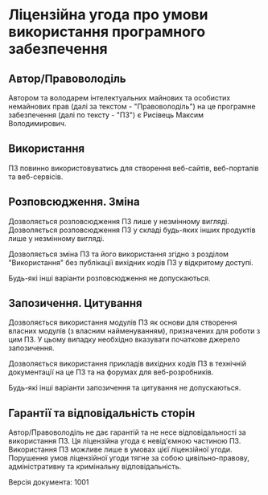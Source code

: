 

Ліцензійна угода про умови використання програмного забезпечення
================================================================


Автор/Правоволоділь
---------------------------------------------------------------------

Автором та володарем інтелектуальних майнових та особистих
немайнових прав (далі за текстом - "Правоволоділь")
на це програмне забезпечення (далі по тексту - "ПЗ")
є Рисівець Максим Володимирович.


Використання
---------------------------------------------------------------------

ПЗ повинно використовуватись для створення веб-сайтів,
веб-порталів та веб-сервісів.


Розповсюдження. Зміна
---------------------------------------------------------------------

Дозволяється розповсюдження ПЗ лише у незмінному вигляді.
Дозволяється розповсюдження ПЗ у складі будь-яких інших продуктів
лише у незмінному вигляді.

Дозволяється зміна ПЗ та його використання згідно з розділом "Використання"
без публікації вихідних кодів ПЗ у відкритому доступі.

Будь-які інші варіанти розповсюдження не допускаються.


Запозичення. Цитування
---------------------------------------------------------------------

Дозволяється використання модулів ПЗ як основи для створення
власних модулів (з власним найменуванням), призначених для роботи з цим ПЗ.
У цьому випадку необхідно вказувати початкове джерело запозичення.

Дозволяється використання прикладів вихідних кодів ПЗ
в технічній документації на це ПЗ та
на форумах для веб-розробників.

Будь-які інші варіанти запозичення та цитування не допускаються.


Гарантії та відповідальність сторін
---------------------------------------------------------------------

Автор/Правоволоділь не дає гарантій та не несе відповідальності за використання ПЗ.
Ця ліцензійна угода є невід'ємною частиною ПЗ.
Використання ПЗ можливе лише в умовах цієї ліцензійної угоди.
Порушення умов ліцензійної угоди тягне за собою цивільно-правову,
адміністративну та кримінальну відповідальність.


Версія документа: 1001

